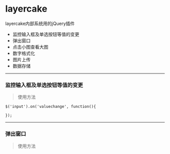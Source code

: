 # layercake
layercake内部系统用的jQuery插件
* 监控输入框及单选按钮等值的变更
* 弹出窗口
* 点击小图查看大图
* 数字格式化
* 图片上传
* 数据存储

--------------------------------

### 监控输入框及单选按钮等值的变更
> 使用方法

    $('input').on('valuechange', function(){
    
    });

---------------------------------

### 弹出窗口
> 使用方法

    
